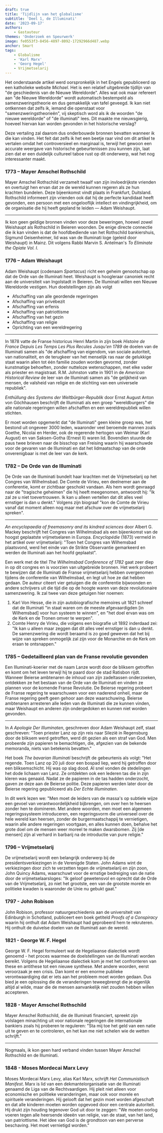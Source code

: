 ```yaml
---
draft: true
title: 'Tijdlijn van het globalisme'
subtitle: 'Deel 1, de Illuminati'
date: '2023-09-17'
authors:
    - Gastauteur
themes: 'Onderzoek en Speurwerk'
image: fe0553f3-8456-4897-8092-17292966d487.webp
anchor: Smart
tags:
    - Globalisme
    - 'Karl Marx'
    - 'Georg Hegel'
    - Vrijmetselarij
---
```


Het onderstaande artikel werd oorspronkelijk in het Engels gepubliceerd op een katholieke website *Michael*. Het is een relatief uitgebreide tijdlijn van "de geschiedenis van de Nieuwe Wereldorde". Alles wat ook maar refereert aan "de Nieuwe Wereldorde" wordt automatisch bestempeld als samenzweringstheorie en dus gemakkelijk van tafel geveegd. Ik kan niet ontkennen dat zelfs ik, iemand die openstaat voor "samenzweringstheorieën", vij skeptisch word als ik de woorden "de nieuwe wereldorde" of "de illuminati" lees. Dit maakte me nieuwsgierig, hoeveel hiervan kan worden gevonden in het historische verslag?

Deze vertaling zal daarom dus onderbouwde bronnen bevatten wanneer ik die kan vinden. Het feit dat zelfs ik het een beetje raar vind om dit artikel te vertalen omdat het controversieel en marginaal is, terwijl het gewoon een accurate weergave van historische gebeurtenissen zou kunnen zijn, laat zien dat er een duidelijk cultureel taboe rust op dit onderwerp, wat het nog interessanter maakt.


### 1773 – Mayer Amschel Rothschild

Mayer Amschel Rothschild verzamelt twaalf van zijn invloedrijkste vrienden en overtuigt hen ervan dat ze de wereld kunnen regeren als ze hun krachten bundelen. Deze bijeenkomst vindt plaats in Frankfurt, Duitsland. Rothschild informeert zijn vrienden ook dat hij de perfecte kandidaat heeft gevonden, een persoon met een ongelooflijk intellect en vindingrijkheid, om de organisatie die hij heeft gepland te leiden — Adam Weishaupt.

- - -

Ik kon geen geldige bronnen vinden voor deze beweringen, hoewel zowel Weishaupt als Rothschild in Beieren woonden. De enige directe connectie die ik kan vinden is dat de hoofdbediende van het Rothschild bankiershuis, Sigmund Geisenheimer, lid was van de Illuminati loge (geleid door Weishaupt) in Mainz. Dit volgens Rabbi Marvin S. Antelman's *To Eliminate the Opiate Vol. I*.


### 1776 – Adam Weishaupt

Adam Weishaupt (codenaam *Spartacus*) richt een geheim genootschap op dat de Orde van de Illuminati heet. Weishaupt is hoogleraar canoniek recht aan de universiteit van Ingolstadt in Beieren. De Illuminati willen een Nieuwe Wereldorde vestigen. Hun doelstellingen zijn als volgt

- Afschaffing van alle geordende regeringen
- Afschaffing van privébezit
- Afschaffing van erfenis
- Afschaffing van patriottisme
- Afschaffing van het gezin
- Afschaffing van religie
- Oprichting van een wereldregering

- - -


In 1878 vatte de Franse historicus Henri Martin in zijn boek *Histoire de France Depuis Les Temps Les Plus Recules Jusqu'en 1789* de doelen van de Illuminati samen als "de afschaffing van eigendom, van sociale autoriteit, van nationaliteit, en de terugkeer van het menselijk ras naar de gelukkige staat waarin allen tot één familie zouden worden gevormd, zonder kunstmatige behoeften, zonder nutteloze wetenschappen, met elke vader als priester en magistraat. R.M. Johnston vatte in 1901 in de *American Historical Review* de leer van de Illuminati samen als "de gelijkheid van mensen, de valsheid van religie en de stichting van een universele republiek".

*Enthüllung des Systems der Weltbürger-Republik* door Ernst August Anton von Göchhausen beschrijft de Illuminati als een groep "wereldburgers" die alle nationale regeringen willen afschaffen en een wereldrepubliek willen stichten.

Er moet worden opgemerkt dat "de Illuminati" geen kleine groep was, het bestond uit ongeveer 3000 leden, waaronder veel beroemde mannen zoals Goethe, Nicolai en Herder, ook de regerende hertogen van Weimar (Karl August) en van Saksen-Gotha (Ernest II) waren lid. Bovendien stuurde de paus twee brieven naar de bisschop van Freising waarin hij waarschuwde voor de gevaren van de Illuminati en dat het lidmaatschap van de orde onverenigbaar is met de leer van de kerk. 


### 1782 – De Orde van de Illuminati

De Orde van de Illuminati bundelt haar krachten met de Vrijmetselarij op het Congres van Wilhelmsbad. De Comte de Virieu, een deelnemer aan de conferentie, komt er zichtbaar geschokt vandaan. Als hem wordt gevraagd naar de "tragische geheimen" die hij heeft meegenomen, antwoordt hij: "Ik zal ze u niet toevertrouwen. Ik kan u alleen vertellen dat dit alles veel ernstiger is dan u denkt." Volgens zijn biograaf "kon de Comte de Virieu vanaf dat moment alleen nog maar met afschuw over de vrijmetselarij spreken".

- - -

*An encyclopaedia of freemasonry and its kindred sciences* door Albert G. Mackey beschrijft het Congres van Wilhelmsbad als een bijeenkomst van de hoogst geplaatste vrijmetselaren in Europa. *Encyclopédie* (1873) vermeld in het artikel over vrijmetselarij: "Toen het Congres van Wilhemsbad plaatsvond, werd het einde van de Strikte Observantie gemarkeerd en werden de Illuminati aan het hoofd geplaatst".

Een werk met de titel *The Wilhelmsbad Conference of 1782* gaat zeer diep in op dit congres en is voorzien van uitgebreide bronnen. Het werk probeert te bewijzen dat de Illuminati de Franse vrijmetselarij hebben overgenomen tijdens de conferentie van Wilhelmsbad, en legt uit hoe ze dat hebben gedaan. De auteur citeert vier getuigen die de conferentie bijwoonden en andere schrijvers uit die tijd die op de hoogte waren van deze revolutionaire samenzwering. Ik zal twee van deze getuigen hier noemen:

1. Karl Von Hesse, die in zijn autobiografische memoires uit 1821 schreef dat de Illuminati "in staat waren om de meeste afgevaardigden [in Wilhemsbad] voor hun systeem te winnen", en "het doel ervan was om de Kerk en de Tronen omver te werpen". 
2. Comte Henry de Virieu, die volgens een biografie uit 1892 inderdaad zei: "Ik kan u alleen maar zeggen dat dit alles veel ernstiger is dan u denkt. De samenzwering die wordt beraamd is zo goed geweven dat het bij wijze van spreken onmogelijk zal zijn voor de Monarchie en de Kerk om eraan te ontsnappen."


### 1785 – Gedetailleerd plan van de Franse revolutie gevonden

Een Illuminati-koerier met de naam Lanze wordt door de bliksem getroffen en komt om het leven terwijl hij te paard door de stad Ratisbon rijdt. Wanneer Beierse ambtenaren de inhoud van zijn zadeltassen onderzoeken, ontdekken ze het bestaan van de Orde van de Illuminati en vinden ze plannen voor de komende Franse Revolutie. De Beierse regering probeert de Franse regering te waarschuwen voor een naderend onheil, maar de Franse regering geeft geen gehoor aan deze waarschuwing. Beierse ambtenaren arresteren alle leden van de Illuminati die ze kunnen vinden, maar Weishaupt en anderen zijn ondergedoken en kunnen niet worden gevonden.

- - -

In *A Apologie Der Illuminaten*, geschreven door Adam Weishaupt zelf, staat geschreven: "Toen priester Lanz op zijn reis naar Silezië in Regensburg door de bliksem werd getroffen, werd dit gezien als een straf van God. Men probeerde zijn papieren te bemachtigen, die, afgezien van de bekende memoranda, niets van betekenis bevatten."

Het boek *The bavarian Illuminati* beschrijft de gebeurtenis als volgt: "Het regende. Toen Lanz op 20 juli door een bospad liep, werd hij getroffen door een bliksemschicht. Hij was op slag dood. Al snel vonden de stedelingen het dode lichaam van Lanz. Ze ontdekten ook een lederen tas die in zijn kleren was genaaid. Nadat ze de papieren in de tas hadden onderzocht, gaven ze deze aan de Beierse politie. Deze papieren werden later door de Beierse regering gepubliceerd als *Der Echte Illuminaten*.

In dit werk lezen we: "Men moet de leiders van de massa's op subtiele wijze een gevoel van verantwoordelijkheid bijbrengen, om over hen te heersen zonder hen te domineren. Met andere woorden, men moet een algemeen regeringssysteem introduceren, een regeringsvorm die universeel over de hele wereld kan heersen, zonder de burgermaatschappij te vernietigen, waarin alle andere regeringen voortgaan, en alles kunnen doen, behalve het grote doel om de mensen weer moreel te maken dwarsbomen. Zij [de mensen] zijn al verhard in barbarij na de introductie van pure religie."


### 1796 – Vrijmetselarij

De vrijmetselarij wordt een belangrijk onderwerp bij de presidentsverkiezingen in de Verenigde Staten. John Adams wint de verkiezingen door zich te verzetten tegen de vrijmetselarij en zijn zoon, John Quincy Adams, waarschuwt voor de ernstige bedreiging van de natie door de vrijmetselaarsloges: "Ik geloof gewetensvol en oprecht dat de Orde van de Vrijmetselarij, zo niet het grootste, een van de grootste morele en politieke kwaden is waaronder de Unie nu gebukt gaat."


### 1797 - John Robison

John Robison, professor natuurgeschiedenis aan de universiteit van Edinburgh in Schotland, publiceert een boek getiteld *Proofs of a Conspiracy* waarin hij onthult dat Adam Weishaupt had geprobeerd hem te rekruteren. Hij onthult de duivelse doelen van de Illuminati aan de wereld.


### 1821 - George W. F. Hegel

George W. F. Hegel formuleert wat de Hegeliaanse dialectiek wordt genoemd - het proces waarmee de doelstellingen van de Illuminati worden bereikt. Volgens de Hegeliaanse dialectiek kom je met het confronteren van these en antithese tot een nieuwe synthese. Met andere woorden, eerst veroorzaak je een crisis. Dan komt er een enorme publieke verontwaardiging dat er iets aan het probleem moet worden gedaan. Dus bied je een oplossing die de veranderingen teweegbrengt die je eigenlijk altijd al wilde, maar die de mensen aanvankelijk niet zouden hebben willen accepteren.


### 1828 - Mayer Amschel Rothschild

Mayer Amschel Rothschild, die de Illuminati financiert, spreekt zijn volslagen minachting uit voor nationale regeringen die internationale bankiers zoals hij proberen te reguleren: "Sta mij toe het geld van een natie uit te geven en te controleren, en het kan me niet schelen wie de wetten schrijft."

- - -

Nogmaals, ik kon geen hard verband vinden tussen Mayer Amschel Rothschild en de Illuminati.


### 1848 - Moses Mordecai Marx Levy

Moses Mordecai Marx Levy, alias Karl Marx, schrijft *Het Communistisch Manifest*. Marx is lid van een dekmantelorganisatie van de Illuminati genaamd de Liga van de Rechtvaardigen. Hij pleit niet alleen voor economische en politieke veranderingen, maar ook voor morele en spirituele veranderingen. Hij gelooft dat het gezin moet worden afgeschaft en dat alle kinderen moeten worden opgevoed door een centrale autoriteit. Hij drukt zijn houding tegenover God uit door te zeggen: "We moeten oorlog voeren tegen alle heersende ideeën van religie, van de staat, van het land, van patriottisme. Het idee van God is de grondtoon van een perverse beschaving. Het moet vernietigd worden."
